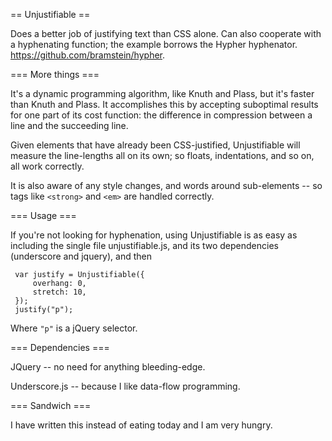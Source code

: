 == Unjustifiable ==

Does a better job of justifying text than CSS alone. Can also
cooperate with a hyphenating function; the example borrows the Hypher
hyphenator. https://github.com/bramstein/hypher.

=== More things ===

It's a dynamic programming algorithm, like Knuth and Plass, but it's
faster than Knuth and Plass. It accomplishes this by accepting
suboptimal results for one part of its cost function: the difference
in compression between a line and the succeeding line.

Given elements that have already been CSS-justified, Unjustifiable
will measure the line-lengths all on its own; so floats, indentations,
and so on, all work correctly.

It is also aware of any style changes, and words around sub-elements
-- so tags like `<strong>` and `<em>` are handled correctly.

=== Usage ===

If you're not looking for hyphenation, using Unjustifiable is as easy
as including the single file unjustifiable.js, and its two
dependencies (underscore and jquery), and then

```
 var justify = Unjustifiable({
     overhang: 0,
     stretch: 10,
 });
 justify("p");
```

Where `"p"` is a jQuery selector.

=== Dependencies ===

JQuery -- no need for anything bleeding-edge.

Underscore.js -- because I like data-flow programming.

=== Sandwich ===

I have written this instead of eating today and I am very hungry.